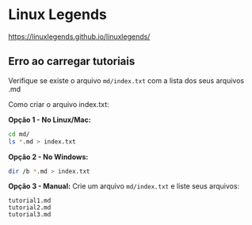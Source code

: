 # Linux Legends
https://linuxlegends.github.io/linuxlegends/

## Erro ao carregar tutoriais

Verifique se existe o arquivo `md/index.txt` com a lista dos seus arquivos .md

Como criar o arquivo index.txt:

**Opção 1 - No Linux/Mac:**
```bash
cd md/
ls *.md > index.txt                             
```

**Opção 2 - No Windows:**
```bash
dir /b *.md > index.txt
```

**Opção 3 - Manual:**
Crie um arquivo `md/index.txt` e liste seus arquivos:

```plaintext
tutorial1.md
tutorial2.md
tutorial3.md
```
